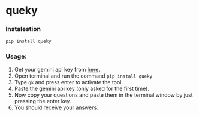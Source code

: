 # queky

### Instalestion
`pip install queky`

### Usage:
1. Get your gemini api key from [here](https://aistudio.google.com/app/apikey).
2. Open terminal and run the command `pip install queky`
3. Type `qk` and press enter to activate the tool.
4. Paste the gemini api key (only asked for the first time).
5. Now copy your questions and paste them in the terminal window by just pressing the enter key.
7. You should receive your answers.